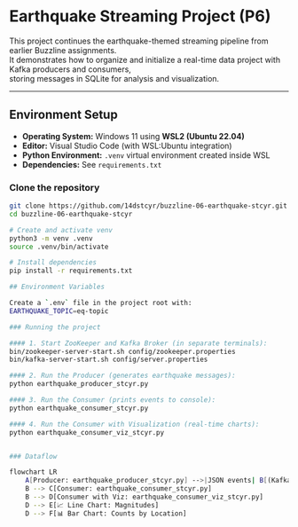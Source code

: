 # Earthquake Streaming Project (P6)

This project continues the earthquake-themed streaming pipeline from earlier Buzzline assignments.  
It demonstrates how to organize and initialize a real-time data project with Kafka producers and consumers,  
storing messages in SQLite for analysis and visualization.

---

## Environment Setup

- **Operating System:** Windows 11 using **WSL2 (Ubuntu 22.04)**  
- **Editor:** Visual Studio Code (with WSL:Ubuntu integration)  
- **Python Environment:** `.venv` virtual environment created inside WSL  
- **Dependencies:** See `requirements.txt`  

### Clone the repository
```bash
git clone https://github.com/14dstcyr/buzzline-06-earthquake-stcyr.git
cd buzzline-06-earthquake-stcyr

# Create and activate venv
python3 -m venv .venv
source .venv/bin/activate

# Install dependencies
pip install -r requirements.txt

## Environment Variables

Create a `.env` file in the project root with:
EARTHQUAKE_TOPIC=eq-topic

### Running the project

#### 1. Start ZooKeeper and Kafka Broker (in separate terminals):
bin/zookeeper-server-start.sh config/zookeeper.properties
bin/kafka-server-start.sh config/server.properties

#### 2. Run the Producer (generates earthquake messages):
python earthquake_producer_stcyr.py

#### 3. Run the Consumer (prints events to console):
python earthquake_consumer_stcyr.py

#### 4. Run the Consumer with Visualization (real-time charts):
python earthquake_consumer_viz_stcyr.py


### Dataflow

flowchart LR
    A[Producer: earthquake_producer_stcyr.py] -->|JSON events| B[(Kafka Topic: eq-topic)]
    B --> C[Consumer: earthquake_consumer_stcyr.py]
    B --> D[Consumer with Viz: earthquake_consumer_viz_stcyr.py]
    D --> E[📈 Line Chart: Magnitudes]
    D --> F[📊 Bar Chart: Counts by Location]

